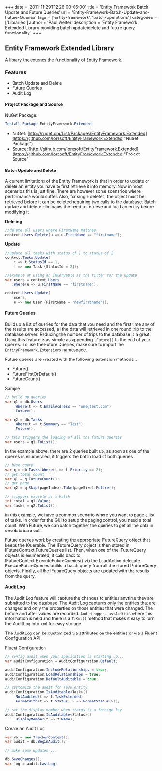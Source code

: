 +++
date = '2011-11-29T12:26:00-06:00'
title = 'Entity Framework Batch Update and Future Queries'
url = 'Entity-Framework-Batch-Update-and-Future-Queries'
tags = ['entity-framework', 'batch-operations']
categories = ['Libraries']
author = 'Paul Welter'
description = 'Entity Framework Extended Library providing batch update/delete and future query functionality.'
+++


## Entity Framework Extended Library

A library the extends the functionality of Entity Framework.

### Features

* Batch Update and Delete
* Future Queries
* Audit Log

#### Project Package and Source

NuGet Package:

```powershell
Install-Package EntityFramework.Extended
```

* NuGet: [http://nuget.org/List/Packages/EntityFramework.Extended](https://github.com/loresoft/EntityFramework.Extended "NuGet Package")
* Source: [http://github.com/loresoft/EntityFramework.Extended](https://github.com/loresoft/EntityFramework.Extended "Project Source")

#### Batch Update and Delete

A current limitations of the Entity Framework is that in order to update or delete an entity you have to first retrieve it into memory. Now in most scenarios this is just fine. There are however some scenarios where performance would suffer. Also, for single deletes, the object must be retrieved before it can be deleted requiring two calls to the database. Batch update and delete eliminates the need to retrieve and load an entity before modifying it.

**Deleting**

```csharp
//delete all users where FirstName matches
context.Users.Delete(u => u.FirstName == "firstname");
```

**Update**

```csharp
//update all tasks with status of 1 to status of 2
context.Tasks.Update(
    t => t.StatusId == 1, 
    t => new Task {StatusId = 2});

//example of using an IQueryable as the filter for the update
var users = context.Users
   .Where(u => u.FirstName == "firstname");

context.Users.Update(
    users, 
    u => new User {FirstName = "newfirstname"});
```

#### Future Queries

Build up a list of queries for the data that you need and the first time any of the results are accessed, all the data will retrieved in one round trip to the database server. Reducing the number of trips to the database is a great. Using this feature is as simple as appending `.Future()` to the end of your queries. To use the Future Queries, make sure to import the `EntityFramework.Extensions` namespace.

Future queries are created with the following extension methods...

* Future()
* FutureFirstOrDefault()
* FutureCount()

Sample

```csharp
// build up queries
var q1 = db.Users
    .Where(t => t.EmailAddress == "one@test.com")
    .Future();

var q2 = db.Tasks
    .Where(t => t.Summary == "Test")
    .Future();

// this triggers the loading of all the future queries
var users = q1.ToList();
```

In the example above, there are 2 queries built up, as soon as one of the queries is enumerated, it triggers the batch load of both queries.

```csharp
// base query
var q = db.Tasks.Where(t => t.Priority == 2);
// get total count
var q1 = q.FutureCount();
// get page
var q2 = q.Skip(pageIndex).Take(pageSize).Future();

// triggers execute as a batch
int total = q1.Value;
var tasks = q2.ToList();    
```

In this example, we have a common scenario where you want to page a list of tasks. In order for the GUI to setup the paging control, you need a total count. With Future, we can batch together the queries to get all the data in one database call.

Future queries work by creating the appropriate IFutureQuery object that keeps the IQuerable. The IFutureQuery object is then stored in IFutureContext.FutureQueries list. Then, when one of the IFutureQuery objects is enumerated, it calls back to IFutureContext.ExecuteFutureQueries() via the LoadAction delegate. ExecuteFutureQueries builds a batch query from all the stored IFutureQuery objects. Finally, all the IFutureQuery objects are updated with the results from the query.

#### Audit Log

The Audit Log feature will capture the changes to entities anytime they are submitted to the database. The Audit Log captures only the entities that are changed and only the properties on those entities that were changed. The before and after values are recorded. `AuditLogger.LastAudit` is where this information is held and there is a `ToXml()` method that makes it easy to turn the AuditLog into xml for easy storage.

The AuditLog can be customized via attributes on the entities or via a Fluent Configuration API.

Fluent Configuration

```csharp
// config audit when your application is starting up...
var auditConfiguration = AuditConfiguration.Default;

auditConfiguration.IncludeRelationships = true;
auditConfiguration.LoadRelationships = true;
auditConfiguration.DefaultAuditable = true;

// customize the audit for Task entity
auditConfiguration.IsAuditable<Task>()
    .NotAudited(t => t.TaskExtended)
    .FormatWith(t => t.Status, v => FormatStatus(v));

// set the display member when status is a foreign key
auditConfiguration.IsAuditable<Status>()
    .DisplayMember(t => t.Name);
```

Create an Audit Log

```csharp
var db = new TrackerContext();
var audit = db.BeginAudit();

// make some updates ...

db.SaveChanges();
var log = audit.LastLog;
```
